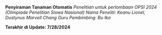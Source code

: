 **Penyiraman Tanaman Otomatis**
_Penelitian untuk perlombaan OPSI 2024 (Olimpiade Penelitian Siswa Nasional)_
_Nama Peneliti: Keanu Lionel, Dustynus Marvell Chang_
_Guru Pembimbing: Bu Ika_

**Terakhir di Update: 7/28/2024**
